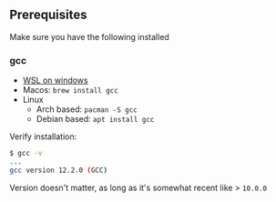 ## Prerequisites
Make sure you have the following installed

### gcc
- [WSL on windows](https://learn.microsoft.com/en-us/windows/wsl/install)
- Macos: `brew install gcc`
- Linux
	- Arch based: `pacman -S gcc`
	- Debian based: `apt install gcc`


Verify installation:
```bash
$ gcc -v
...
gcc version 12.2.0 (GCC)
```

Version doesn't matter, as long as it's somewhat recent like > `10.0.0`


<!-- TODO: Cairo installation -->

